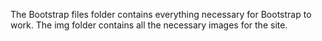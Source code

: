 The Bootstrap files folder contains everything necessary for Bootstrap to work.
The img folder contains all the necessary images for the site.
